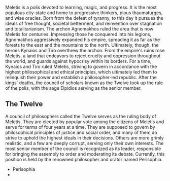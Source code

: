 Meletis is a polis devoted to learning, magic, and progress. It is the most populous city-state and home to progressive thinkers, pious thaumaturges, and wise oracles. Born from the defeat of tyranny, to this day it pursues the ideals of free thought, societal betterment, and reinvention over stagnation and totalitarianism. The archon Agnomakhos ruled the area that is now Meletis for centuries. Impressing those he conquered into his legions, Agnomakhos aggressively expanded his empire, spreading it as far as the forests to the east and the mountains to the north. Ultimately, though, the heroes Kynaios and Tiro overthrew the archon. From the empire's ruins rose Meletis, a land that endeavors to reject cruelty and oppression throughout the world, and guards against hypocrisy within its borders. For a time, Kynaios and Tiro ruled Meletis, striving to govern in accordance with the highest philosophical and ethical principles, which ultimately led them to relinquish their power and establish a philosopher-led republic. After the kings' deaths, the council of scholars known as the Twelve took up the rule of the polis, with the sage Elpidios serving as the senior member.

## The Twelve
A council of philosophers called the Twelve serves as the ruling body of Meletis. They are elected by popular vote among the citizens of Meletis and serve for terms of four years at a time. They are supposed to govern by philosophical principles of justice and social order, and many of them do strive to uphold the highest ideals in their decisions. Others are more grimly realistic, and a few are deeply corrupt, serving only their own interests. The most senior member of the council is recognized as its leader, responsible for bringing the assembly to order and moderating its debate. Currently, this position is held by the renowned philosopher and orator named Perisophia.
* Perisophia
* 